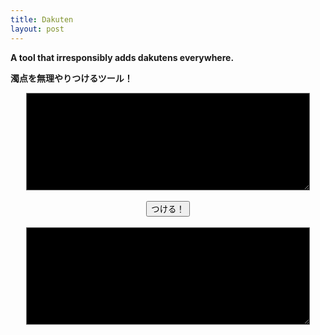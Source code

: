 ```yaml
---
title: Dakuten
layout: post
---
```


<strong>A tool that irresponsibly adds dakutens everywhere.</strong>

<strong>濁点を無理やりつけるツール！</strong>

<div>
<textarea  style="display:block; margin-left:auto; margin-right:auto; background-color:black; color:white; width:90%" id="input" type="text" rows="10"></textarea>
<br>
<button style="display:block; margin-left:auto; margin-right:auto;" onclick="tsukeru()">つける！</button>
<br>
<textarea style="display:block; margin-left:auto; margin-right:auto; background-color:black; color:white; width:90%" id="output" type="text" rows="10"></textarea>
<br>
</div>

<script type="text/javascript" src="../src/dakuten.js"></script>
<script type="text/javascript">
    document.getElementById('input').placeholder = "The quick brown fox jumps over the lazy dog.\n\n"
                                                  +"Διαφυλάξτε γενικά τη ζωή σας από βαθειά ψυχικά τραύματα.";
</script>
